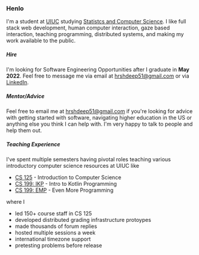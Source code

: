 ### Henlo

I'm a student at [UIUC](https://cs.illinois.edu/) studying [Statistcs and Computer Science](https://cs.illinois.edu/academics/undergraduate/degree-program-options/bs-statistics-computer-science). I like full stack web development, human computer interaction, gaze based interaction, teaching programming, distributed systems, and making my work available to the public.

##### Hire 

I'm looking for Software Engineering Opportunities after I graduate in **May 2022**. Feel free to message me via email at hrshdeep51@gmail.com or via [LinkedIn](https://www.linkedin.com/in/harsh183/).

##### Mentor/Advice

Feel free to email me at hrshdeep51@gmail.com if you're looking for advice with getting started with software, navigating higher education in the US or anything else you think I can help with. I'm very happy to talk to people and help them out.

##### Teaching Experience

I've spent multiple semesters having pivotal roles teaching various introductory computer science resources at UIUC like 

* [CS 125](https://cs125.cs.illinois.edu/) -  Introduction to Computer Science 
* [CS 199: IKP](https://kotlin.cs.illinois.edu/) - Intro to Kotlin Programming
* [CS 199: EMP](https://cs199emp.netlify.app/) - Even More Programming

where I
* led 150+ course staff in CS 125  
* developed distributed grading infrastructure protoypes
* made thousands of forum replies
* hosted multiple sessions a week
* international timezone support 
* pretesting problems before release



<!--
**harsh183/harsh183** is a ✨ _special_ ✨ repository because its `README.md` (this file) appears on your GitHub profile.

Here are some ideas to get you started:

- 🔭 I’m currently working on ...
- 🌱 I’m currently learning ...
- 👯 I’m looking to collaborate on ...
- 🤔 I’m looking for help with ...
- 💬 Ask me about ...
- 📫 How to reach me: ...
- 😄 Pronouns: ...
- ⚡ Fun fact: ...
-->
